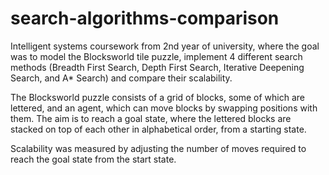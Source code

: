 # search-algorithms-comparison

Intelligent systems coursework from 2nd year of university, where the goal was to model the Blocksworld tile puzzle, implement 4 different search methods (Breadth First Search, Depth First Search, Iterative Deepening Search, and A* Search) and compare their scalability.

The Blocksworld puzzle consists of a grid of blocks, some of which are lettered, and an agent, which can move blocks by swapping positions with them. The aim is to reach a goal state, where the lettered blocks are stacked on top of each other in alphabetical order, from a starting state.

Scalability was measured by adjusting the number of moves required to reach the goal state from the start state.
